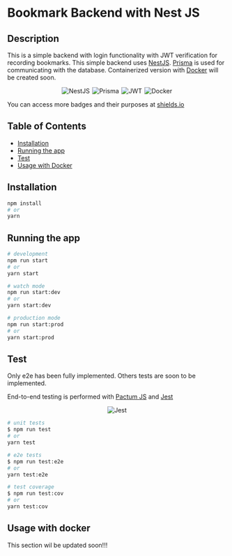 # Bookmark Backend with Nest JS

## Description

This is a simple backend with login functionality with JWT verification for recording bookmarks. This simple backend uses [NestJS](https://nestjs.com/). [Prisma](https://www.prisma.io/) is used for communicating with the database. Containerized version with [Docker](https://www.docker.com/) will be created soon.

<p style="display:flex;flex-items:center;flex-wrap:wrap;justify-content:center;gap: 6px;">
    <img alt="NestJS" src="https://img.shields.io/badge/nestjs-%23E0234E.svg?style=flat-squared&logo=nestjs&logoColor=white" />
    <img alt="Prisma" src="https://img.shields.io/badge/Prisma-3982CE?style=flat-squared&logo=Prisma&logoColor=white" />
    <img alt="JWT" src="https://img.shields.io/badge/JWT-black?style=flat-squared&logo=JSON%20web%20tokens" />
    <img alt="Docker" src="https://img.shields.io/badge/docker-%230db7ed.svg?style=flat-squared&logo=docker&logoColor=white" />    
</p>

You can access more badges and their purposes at [shields.io](https://shields.io/)

## Table of Contents

- [Installation](#installation)
- [Running the app](#running-the-app)
- [Test](#test)
- [Usage with Docker](#usage-with-docker)

## Installation

```bash
npm install
# or
yarn
```

## Running the app

```bash
# development
npm run start
# or
yarn start

# watch mode
npm run start:dev
# or
yarn start:dev

# production mode
npm run start:prod
# or
yarn start:prod
```

## Test

Only e2e has been fully implemented. Others tests are soon to be implemented.

End-to-end testing is performed with [Pactum JS](https://pactumjs.github.io/) and [Jest](https://jestjs.io/)

<p style="display:flex;flex-items:center;flex-wrap:wrap;justify-content:center;gap: 6px;">
    <img alt="Jest" src="https://img.shields.io/badge/-jest-%23C21325?style=flat-squared&logo=jest&logoColor=white" />   
</p>

```bash
# unit tests
$ npm run test
# or
yarn test

# e2e tests
$ npm run test:e2e
# or
yarn test:e2e

# test coverage
$ npm run test:cov
# or
yarn test:cov

```

## Usage with docker

This section wil be updated soon!!!
